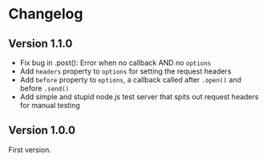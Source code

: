 
# Changelog

## Version 1.1.0

* Fix bug in .post(): Error when no callback AND no `options`
* Add `headers` property to `options` for setting the request headers
* Add `before` property to `options`, a callback called after `.open()` and before `.send()`
* Add simple and stupid node.js test server that spits out request headers for manual testing


## Version 1.0.0

First version.
